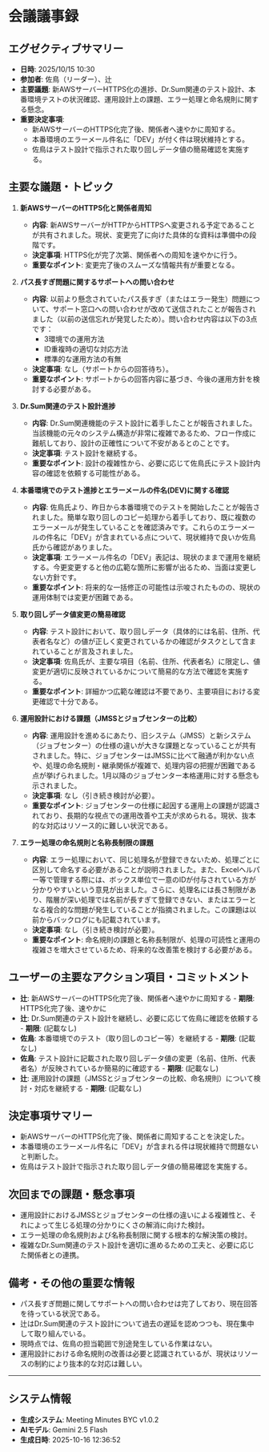 # 会議議事録

## エグゼクティブサマリー
- **日時**: 2025/10/15 10:30
- **参加者**: 佐鳥（リーダー）、辻
- **主要議題**: 新AWSサーバーHTTPS化の進捗、Dr.Sum関連のテスト設計、本番環境テストの状況確認、運用設計上の課題、エラー処理と命名規則に関する懸念。
- **重要決定事項**:
    - 新AWSサーバーのHTTPS化完了後、関係者へ速やかに周知する。
    - 本番環境のエラーメール件名に「DEV」が付く件は現状維持とする。
    - 佐鳥はテスト設計で指示された取り回しデータ値の簡易確認を実施する。

## 主要な議題・トピック
1.  **新AWSサーバーのHTTPS化と関係者周知**
    -   **内容**: 新AWSサーバーがHTTPからHTTPSへ変更される予定であることが共有されました。現状、変更完了に向けた具体的な資料は準備中の段階です。
    -   **決定事項**: HTTPS化が完了次第、関係者への周知を速やかに行う。
    -   **重要なポイント**: 変更完了後のスムーズな情報共有が重要となる。

2.  **パス長すぎ問題に関するサポートへの問い合わせ**
    -   **内容**: 以前より懸念されていたパス長すぎ（またはエラー発生）問題について、サポート窓口への問い合わせが改めて送信されたことが報告されました（以前の送信忘れが発覚したため）。問い合わせ内容は以下の3点です：
        *   3環境での運用方法
        *   ID重複時の適切な対応方法
        *   標準的な運用方法の有無
    -   **決定事項**: なし（サポートからの回答待ち）。
    -   **重要なポイント**: サポートからの回答内容に基づき、今後の運用方針を検討する必要がある。

3.  **Dr.Sum関連のテスト設計進捗**
    -   **内容**: Dr.Sum関連機能のテスト設計に着手したことが報告されました。当該機能の元々のシステム構造が非常に複雑であるため、フロー作成に難航しており、設計の正確性について不安があるとのことです。
    -   **決定事項**: テスト設計を継続する。
    -   **重要なポイント**: 設計の複雑性から、必要に応じて佐鳥氏にテスト設計内容の確認を依頼する可能性がある。

4.  **本番環境でのテスト進捗とエラーメールの件名(DEV)に関する確認**
    -   **内容**: 佐鳥氏より、昨日から本番環境でのテストを開始したことが報告されました。簡単な取り回しのコピー処理から着手しており、既に複数のエラーメールが発生していることを確認済みです。これらのエラーメールの件名に「DEV」が含まれている点について、現状維持で良いか佐鳥氏から確認がありました。
    -   **決定事項**: エラーメール件名の「DEV」表記は、現状のままで運用を継続する。今更変更すると他の広範な箇所に影響が出るため、当面は変更しない方針です。
    -   **重要なポイント**: 将来的な一括修正の可能性は示唆されたものの、現状の運用体制では変更が困難である。

5.  **取り回しデータ値変更の簡易確認**
    -   **内容**: テスト設計において、取り回しデータ（具体的には名前、住所、代表者名など）の値が正しく変更されているかの確認がタスクとして含まれていることが言及されました。
    -   **決定事項**: 佐鳥氏が、主要な項目（名前、住所、代表者名）に限定し、値変更が適切に反映されているかについて簡易的な方法で確認を実施する。
    -   **重要なポイント**: 詳細かつ広範な確認は不要であり、主要項目における変更確認で十分である。

6.  **運用設計における課題（JMSSとジョブセンターの比較）**
    -   **内容**: 運用設計を進めるにあたり、旧システム（JMSS）と新システム（ジョブセンター）の仕様の違いが大きな課題となっていることが共有されました。特に、ジョブセンターはJMSSに比べて融通が利かない点や、処理の命名規則・継承関係が複雑で、処理内容の把握が困難である点が挙げられました。1月以降のジョブセンター本格運用に対する懸念も示されました。
    -   **決定事項**: なし（引き続き検討が必要）。
    -   **重要なポイント**: ジョブセンターの仕様に起因する運用上の課題が認識されており、長期的な視点での運用改善や工夫が求められる。現状、抜本的な対応はリソース的に難しい状況である。

7.  **エラー処理の命名規則と名称長制限の課題**
    -   **内容**: エラー処理において、同じ処理名が登録できないため、処理ごとに区別して命名する必要があることが説明されました。また、Excelヘルパー等で管理する際には、ボックス単位で一意のIDが付与されている方が分かりやすいという意見が出ました。さらに、処理名には長さ制限があり、階層が深い処理では名前が長すぎて登録できない、またはエラーとなる複合的な問題が発生していることが指摘されました。この課題は以前からバックログにも記載されています。
    -   **決定事項**: なし（引き続き検討が必要）。
    -   **重要なポイント**: 命名規則の課題と名称長制限が、処理の可読性と運用の複雑さを増大させているため、将来的な改善策を検討する必要がある。

## ユーザーの主要なアクション項目・コミットメント
-   **辻**: 新AWSサーバーのHTTPS化完了後、関係者へ速やかに周知する - **期限**: HTTPS化完了後、速やかに
-   **辻**: Dr.Sum関連のテスト設計を継続し、必要に応じて佐鳥に確認を依頼する - **期限**: (記載なし)
-   **佐鳥**: 本番環境でのテスト（取り回しのコピー等）を継続する - **期限**: (記載なし)
-   **佐鳥**: テスト設計に記載された取り回しデータ値の変更（名前、住所、代表者名）が反映されているか簡易的に確認する - **期限**: (記載なし)
-   **辻**: 運用設計の課題（JMSSとジョブセンターの比較、命名規則）について検討・対応を継続する - **期限**: (記載なし)

## 決定事項サマリー
-   新AWSサーバーのHTTPS化完了後、関係者に周知することを決定した。
-   本番環境のエラーメール件名に「DEV」が含まれる件は現状維持で問題ないと判断した。
-   佐鳥はテスト設計で指示された取り回しデータ値の簡易確認を実施する。

## 次回までの課題・懸念事項
-   運用設計におけるJMSSとジョブセンターの仕様の違いによる複雑性と、それによって生じる処理の分かりにくさの解消に向けた検討。
-   エラー処理の命名規則および名称長制限に関する根本的な解決策の検討。
-   複雑なDr.Sum関連のテスト設計を適切に進めるための工夫と、必要に応じた関係者との連携。

## 備考・その他の重要な情報
-   パス長すぎ問題に関してサポートへの問い合わせは完了しており、現在回答を待っている状況である。
-   辻はDr.Sum関連のテスト設計について過去の遅延を認めつつも、現在集中して取り組んでいる。
-   現時点では、佐鳥の担当範囲で別途発生している作業はない。
-   運用設計における命名規則の改善は必要と認識されているが、現状はリソースの制約により抜本的な対応は難しい。

---

## システム情報

- **生成システム**: Meeting Minutes BYC v1.0.2
- **AIモデル**: Gemini 2.5 Flash
- **生成日時**: 2025-10-16 12:36:52

